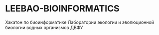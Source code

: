 # LEEBAO-BIOINFORMATICS
Хакатон по биоинформатике Лаборатории экологии и эволюционной биологии водных организмов ДВФУ
